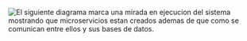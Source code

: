 ![El siguiente diagrama marca una mirada en ejecucion del sistema mostrando que microservicios estan creados
ademas de que como se comunican entre ellos y sus bases de datos.](practico_especial/Iteraciones/Iteracion_0/Imagenes/Diagrama_Microservicios_generico.jpg)
